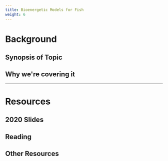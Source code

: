```yaml
---
title: Bioenergetic Models for Fish
weight: 6
---
```


# Background

## Synopsis of Topic


## Why we're covering it

------
# Resources

## 2020 Slides


## Reading

## Other Resources